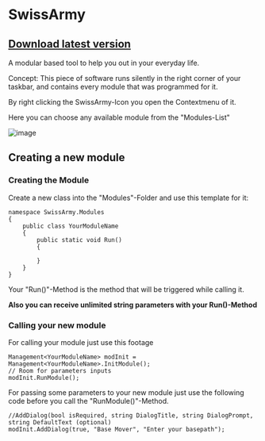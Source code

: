 # SwissArmy
## [Download latest version](https://github.com/GlumiChan/SwissArmy/releases/download/1.0/SwissArmy.exe)
A modular based tool to help you out in your everyday life.

Concept:
This piece of software runs silently in the right corner of your taskbar, and contains every module that was programmed for it.

By right clicking the SwissArmy-Icon you open the Contextmenu of it.

Here you can choose any available module from the "Modules-List"

![image](http://fs5.directupload.net/images/170414/ay4vgg9b.jpg)


## Creating a new module

###  Creating the Module 
Create a new class into the "Modules"-Folder and use this template for it:

```
namespace SwissArmy.Modules
{
    public class YourModuleName
    {
        public static void Run()
        {

        }
    }
}
```

Your "Run()"-Method is the method that will be triggered while calling it.

**Also you can receive unlimited string parameters with your Run()-Method**


### Calling your new module
For calling your module just use this footage

```
Management<YourModuleName> modInit = Management<YourModuleName>.InitModule();
// Room for parameters inputs
modInit.RunModule();
```

For passing some parameters to your new module just use the following code before you call the "RunModule()"-Method.

```
//AddDialog(bool isRequired, string DialogTitle, string DialogPrompt, string DefaultText (optional)
modInit.AddDialog(true, "Base Mover", "Enter your basepath");
```
